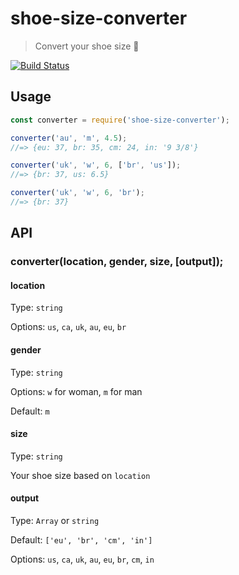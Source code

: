 # shoe-size-converter

> Convert your shoe size 👟

[![Build Status](https://travis-ci.com/alisonmonteiro/shoe-size-converter.svg?branch=master)](https://travis-ci.com/alisonmonteiro/shoe-size-converter)

## Usage

```javascript
const converter = require('shoe-size-converter');

converter('au', 'm', 4.5);
//=> {eu: 37, br: 35, cm: 24, in: '9 3/8'}

converter('uk', 'w', 6, ['br', 'us']);
//=> {br: 37, us: 6.5}

converter('uk', 'w', 6, 'br');
//=> {br: 37}
```

## API

### converter(location, gender, size, [output]);

#### location
Type: `string`

Options: `us`, `ca`, `uk`, `au`, `eu`, `br`

#### gender
Type: `string`

Options: `w` for woman, `m` for man

Default: `m`

#### size
Type: `string`

Your shoe size based on `location`

#### output
Type: `Array` or `string`

Default: `['eu', 'br', 'cm', 'in']`

Options: `us`, `ca`, `uk`, `au`, `eu`, `br`, `cm`, `in`
